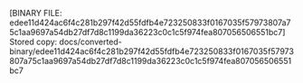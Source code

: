 [BINARY FILE: edee11d424ac6f4c281b297f42d55fdfb4e723250833f0167035f57973807a75c1aa9697a54db27df7d8c1199da36223c0c1c5f974fea807056506551bc7]
Stored copy: docs/converted-binary/edee11d424ac6f4c281b297f42d55fdfb4e723250833f0167035f57973807a75c1aa9697a54db27df7d8c1199da36223c0c1c5f974fea807056506551bc7
